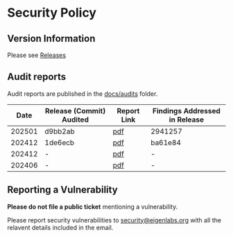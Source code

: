 # Security Policy

## Version Information

Please see [Releases](https://github.com/Layr-Labs/sidecar/releases)

## Audit reports

Audit reports are published in the [docs/audits](https://github.com/Layr-Labs/sidecar/tree/main/docs/audits) folder.

| Date   | Release (Commit) Audited | Report Link                                                                                                                      | Findings Addressed in Release |
| ------ | ------------------------ | -------------------------------------------------------------------------------------------------------------------------------- | ----------------------------- |
| 202501 | d9bb2ab         | [pdf](https://github.com/Layr-Labs/sidecar/blob/master/audits/Rewards%20v2%20-%20SigmaPrime%20-%20Dec%202024.pdf) | 2941257                        |
| 202412 | 1de6ecb         | [pdf](https://github.com/Layr-Labs/sidecar/blob/master/audits/Sidecar%20-%20SigmaPrime%20-%20Nov%202024.pdf) | ba61e84                        |
| 202412 | -         | [pdf](https://github.com/Layr-Labs/sidecar/blob/master/audits/Rewards%20v2%20-%20OpenBlock%20-%20Dec%202024.pdf) | -                        |
| 202406 | -         | [pdf](https://github.com/Layr-Labs/sidecar/blob/master/audits/Rewards%20v1%20-%20OpenBlock%20-%20June%202024.pdf) | -                        |

## Reporting a Vulnerability

**Please do not file a public ticket** mentioning a vulnerability.

Please report security vulnerabilities to security@eigenlabs.org with all the relavent details included in the email.
